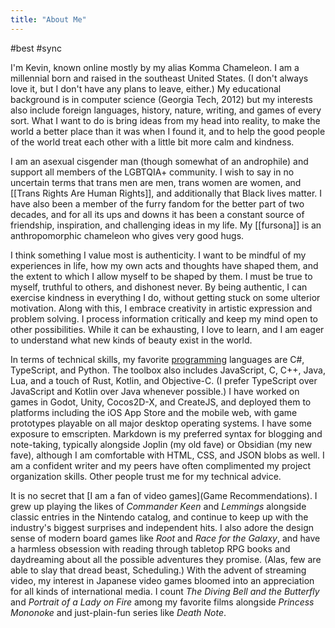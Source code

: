 ```yaml
---
title: "About Me"
---
```


#best #sync 

I'm Kevin, known online mostly by my alias Komma Chameleon. I am a millennial born and raised in the southeast United States. (I don't always love it, but I don't have any plans to leave, either.) My educational background is in computer science (Georgia Tech, 2012) but my interests also include foreign languages, history, nature, writing, and games of every sort. What I want to do is bring ideas from my head into reality, to make the world a better place than it was when I found it, and to help the good people of the world treat each other with a little bit more calm and kindness.

I am an asexual cisgender man (though somewhat of an androphile) and support all members of the LGBTQIA+ community. I wish to say in no uncertain terms that trans men are men, trans women are women, and [[Trans Rights Are Human Rights]], and additionally that Black lives matter. I have also been a member of the furry fandom for the better part of two decades, and for all its ups and downs it has been a constant source of friendship, inspiration, and challenging ideas in my life. My [[fursona]] is an anthropomorphic chameleon who gives very good hugs.

I think something I value most is authenticity. I want to be mindful of my experiences in life, how my own acts and thoughts have shaped them, and the extent to which I allow myself to be shaped by them. I must be true to myself, truthful to others, and dishonest never. By being authentic, I can exercise kindness in everything I do, without getting stuck on some ulterior motivation. Along with this, I embrace creativity in artistic expression and problem solving. I process information critically and keep my mind open to other possibilities. While it can be exhausting, I love to learn, and I am eager to understand what new kinds of beauty exist in the world.

In terms of technical skills, my favorite [programming](#programming) languages are C#, TypeScript, and Python. The toolbox also includes JavaScript, C, C++, Java, Lua, and a touch of Rust, Kotlin, and Objective-C. (I prefer TypeScript over JavaScript and Kotlin over Java whenever possible.) I have worked on games in Godot, Unity, Cocos2D-X, and CreateJS, and deployed them to platforms including the iOS App Store and the mobile web, with game prototypes playable on all major desktop operating systems. I have some exposure to emscripten. Markdown is my preferred syntax for blogging and note-taking, typically alongside Joplin (my old fave) or Obsidian (my new fave), although I am comfortable with HTML, CSS, and JSON blobs as well. I am a confident writer and my peers have often complimented my project organization skills. Other people trust me for my technical advice.

It is no secret that [I am a fan of video games](Game Recommendations). I grew up playing the likes of *Commander Keen* and *Lemmings* alongside classic entries in the Nintendo catalog, and continue to keep up with the industry's biggest surprises and independent hits. I also adore the design sense of modern board games like *Root* and *Race for the Galaxy*, and have a harmless obsession with reading through tabletop RPG books and daydreaming about all the possible adventures they promise. (Alas, few are able to slay that dread beast, Scheduling.) With the advent of streaming video, my interest in Japanese video games bloomed into an appreciation for all kinds of international media. I count *The Diving Bell and the Butterfly* and *Portrait of a Lady on Fire* among my favorite films alongside *Princess Mononoke* and just-plain-fun series like *Death Note*.